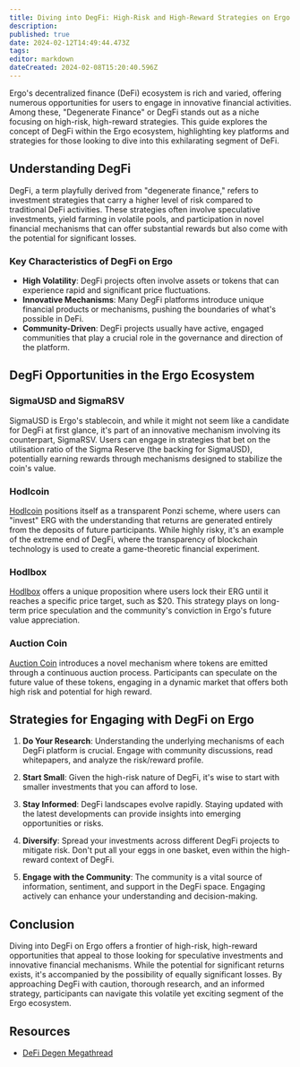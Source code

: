 ```yaml
---
title: Diving into DegFi: High-Risk and High-Reward Strategies on Ergo
description: 
published: true
date: 2024-02-12T14:49:44.473Z
tags: 
editor: markdown
dateCreated: 2024-02-08T15:20:40.596Z
---
```


Ergo's decentralized finance (DeFi) ecosystem is rich and varied, offering numerous opportunities for users to engage in innovative financial activities. Among these, "Degenerate Finance" or DegFi stands out as a niche focusing on high-risk, high-reward strategies. This guide explores the concept of DegFi within the Ergo ecosystem, highlighting key platforms and strategies for those looking to dive into this exhilarating segment of DeFi.

## Understanding DegFi

DegFi, a term playfully derived from "degenerate finance," refers to investment strategies that carry a higher level of risk compared to traditional DeFi activities. These strategies often involve speculative investments, yield farming in volatile pools, and participation in novel financial mechanisms that can offer substantial rewards but also come with the potential for significant losses.

### Key Characteristics of DegFi on Ergo

- **High Volatility**: DegFi projects often involve assets or tokens that can experience rapid and significant price fluctuations.
- **Innovative Mechanisms**: Many DegFi platforms introduce unique financial products or mechanisms, pushing the boundaries of what's possible in DeFi.
- **Community-Driven**: DegFi projects usually have active, engaged communities that play a crucial role in the governance and direction of the platform.

## DegFi Opportunities in the Ergo Ecosystem

### SigmaUSD and SigmaRSV

SigmaUSD is Ergo's stablecoin, and while it might not seem like a candidate for DegFi at first glance, it's part of an innovative mechanism involving its counterpart, SigmaRSV. Users can engage in strategies that bet on the utilisation ratio of the Sigma Reserve (the backing for SigmaUSD), potentially earning rewards through mechanisms designed to stabilize the coin's value.

### Hodlcoin

[Hodlcoin](https://app.hodlcoin.co.in/) positions itself as a transparent Ponzi scheme, where users can "invest" ERG with the understanding that returns are generated entirely from the deposits of future participants. While highly risky, it's an example of the extreme end of DegFi, where the transparency of blockchain technology is used to create a game-theoretic financial experiment.

### Hodlbox

[Hodlbox](https://hodlbox.xyz/) offers a unique proposition where users lock their ERG until it reaches a specific price target, such as $20. This strategy plays on long-term price speculation and the community's conviction in Ergo's future value appreciation.

### Auction Coin

[Auction Coin](https://auctioncoin.app/) introduces a novel mechanism where tokens are emitted through a continuous auction process. Participants can speculate on the future value of these tokens, engaging in a dynamic market that offers both high risk and potential for high reward.

## Strategies for Engaging with DegFi on Ergo

1. **Do Your Research**: Understanding the underlying mechanisms of each DegFi platform is crucial. Engage with community discussions, read whitepapers, and analyze the risk/reward profile.
   
2. **Start Small**: Given the high-risk nature of DegFi, it's wise to start with smaller investments that you can afford to lose.

3. **Stay Informed**: DegFi landscapes evolve rapidly. Staying updated with the latest developments can provide insights into emerging opportunities or risks.

4. **Diversify**: Spread your investments across different DegFi projects to mitigate risk. Don't put all your eggs in one basket, even within the high-reward context of DegFi.

5. **Engage with the Community**: The community is a vital source of information, sentiment, and support in the DegFi space. Engaging actively can enhance your understanding and decision-making.

## Conclusion

Diving into DegFi on Ergo offers a frontier of high-risk, high-reward opportunities that appeal to those looking for speculative investments and innovative financial mechanisms. While the potential for significant returns exists, it's accompanied by the possibility of equally significant losses. By approaching DegFi with caution, thorough research, and an informed strategy, participants can navigate this volatile yet exciting segment of the Ergo ecosystem.

## Resources

- [DeFi Degen Megathread](https://www.ergoforum.org/t/defi-degen-megathread/4258)
